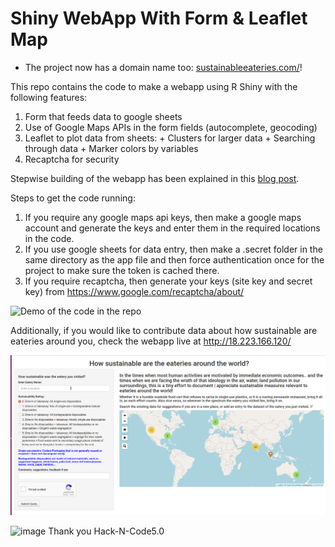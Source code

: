 Shiny WebApp With Form & Leaflet Map
================

* The project now has a domain name too: [sustainableeateries.com/](http://sustainableeateries.com/)!

This repo contains the code to make a webapp using R Shiny with the
following features: 
  1. Form that feeds data to google sheets 
  2. Use of Google Maps APIs in the form fields (autocomplete, geocoding) 
  3. Leaflet to plot data from sheets: 
    + Clusters for larger data 
    + Searching through data 
    + Marker colors by variables 
  4. Recaptcha for security

Stepwise building of the webapp has been explained in this [blog post](https://nirzaree.wordpress.com/2020/10/11/building-a-webapp-for-data-collection-visualization-using-r-shiny/).

Steps to get the code running:     
  1. If you require any google maps api keys, then
make a google maps account and generate the keys and enter them in the
required locations in the code.    
  2. If you use google sheets for data
entry, then make a .secret folder in the same directory as the app file
and then force authentication once for the project to make sure the
token is cached there.   
  3. If you require recaptcha, then generate your
keys (site key and secret key) from
<https://www.google.com/recaptcha/about/>

![Demo of the code in the
repo](gitcodefinal.gif)

Additionally, if you would like to contribute data about how sustainable are eateries around you, check the webapp live at http://18.223.166.120/

![](finalappflow.gif) 

![image](https://user-images.githubusercontent.com/93253269/160268150-7be3d50a-02d9-44cf-84e0-2db2b8d23c04.png)
Thank you Hack-N-Code5.0


